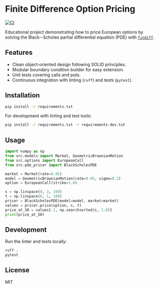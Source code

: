 # Finite Difference Option Pricing

[![CI](https://github.com/PLACEHOLDER/finite_difference_options/actions/workflows/ci.yml/badge.svg)](https://github.com/PLACEHOLDER/finite_difference_options/actions/workflows/ci.yml)

Educational project demonstrating how to price European options by solving
the Black--Scholes partial differential equation (PDE) with
[`findiff`](https://github.com/findiff/findiff).

## Features

- Clean object‑oriented design following SOLID principles.
- Modular boundary condition builder for easy extension.
- Unit tests covering calls and puts.
- Continuous integration with linting (`ruff`) and tests (`pytest`).

## Installation

```bash
pip install -r requirements.txt
```

For development with linting and test tools:

```bash
pip install -r requirements.txt -r requirements-dev.txt
```

## Usage

```python
import numpy as np
from src.models import Market, GeometricBrownianMotion
from src.options import EuropeanCall
from src.pde_pricer import BlackScholesPDE

market = Market(rate=0.05)
model = GeometricBrownianMotion(rate=0.05, sigma=0.2)
option = EuropeanCall(strike=1.0)

s = np.linspace(0, 3, 100)
t = np.linspace(0, 1, 100)
pricer = BlackScholesPDE(model=model, market=market)
values = pricer.price(option, s, t)
price_at_S0 = values[-1, np.searchsorted(s, 1.0)]
print(price_at_S0)
```

## Development

Run the linter and tests locally:

```bash
ruff .
pytest
```

## License

MIT
